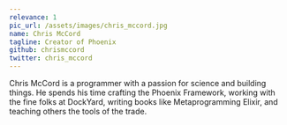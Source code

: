 ```yaml
---
relevance: 1
pic_url: /assets/images/chris_mccord.jpg
name: Chris McCord
tagline: Creator of Phoenix
github: chrismccord
twitter: chris_mccord
---
```


Chris McCord is a programmer with a passion for science and building
things. He spends his time crafting the Phoenix Framework, working with the fine
folks at DockYard, writing books like Metaprogramming Elixir, and teaching others
the tools of the trade.
